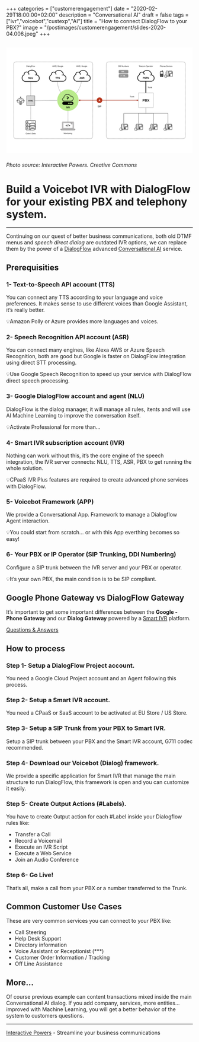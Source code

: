 +++
categories = ["customerengagement"]
date = "2020-02-29T18:00:00+02:00"
description = "Conversational AI"
draft = false
tags = ["ivr","voicebot","custexp","AI"]
title = "How to connect DialogFlow to your PBX?"
image = "/postimages/customerengagement/slides-2020-04.006.jpeg"
+++

![Voicebot IVR DialogFlow Gateway](/postimages/customerengagement/slides-diagram-01.005.png)
-----------
###### Photo source: Interactive Powers. Creative Commons

#	Build a Voicebot IVR with DialogFlow for your existing PBX and telephony system.
---

Continuing on our quest of better business communications, both old DTMF menus and *speech direct dialog* are outdated IVR options, we can replace them by the power of a [DialogFlow](https://dialogflow.com/) advanced [Conversational AI](https://blog.ivrpowers.com/post/products/conversational-ivr-applications/) service.  

##	Prerequisities

###	1- Text-to-Speech API account (TTS)

You can connect any TTS according to your language and voice preferences. It makes sense to use different voices than Google Assistant, it’s really better.

💡Amazon Polly or Azure provides more languages and voices.

###	2- Speech Recognition API account (ASR)

You can connect many engines, like Alexa AWS or Azure Speech Recognition, both are good but Google is faster on DialogFlow integration using direct STT processing.

💡Use Google Speech Recognition to speed up your service with DialogFlow direct speech processing.

###	3- Google DialogFlow account and agent (NLU)

DialogFlow is the dialog manager, it will manage all rules, itents and will use AI Machine Learning to improve the conversation itself.

💡Activate Professional for more than…

###	4- Smart IVR subscription account (IVR)

Nothing can work without this, it’s the core engine of the speech integration, the IVR server connects: NLU, TTS, ASR, PBX to get running the whole solution.

💡CPaaS IVR Plus features are required to create advanced phone services with DialogFlow.

###	5- Voicebot Framework (APP)

We provide a Conversational App. Framework to manage a Dialogflow Agent interaction. 

💡You could start from scratch… or with this App everthing becomes so easy!

###	6- Your PBX or IP Operator (SIP Trunking, DDI Numbering)

Configure a SIP trunk between the IVR server and your PBX or operator.

💡It’s your own PBX, the main condition is to be SIP compliant.

##	Google Phone Gateway vs DialogFlow Gateway

It’s important to get some important differences between the **Google - Phone Gateway** and our **Dialog Gateway** powered by a [Smart IVR](https://www.ivrpowers.com/voicexml) platform.

[Questions & Answers](/post/customerengagement/connecting-phone-calls-to-dialogflow/)

##	How to process

###	Step 1- Setup a DialogFlow Project account.

You need a Google Cloud Project account and an Agent following this process.

###	Step 2- Setup a Smart IVR account.

You need a CPaaS or SaaS account to be activated at EU Store / US Store.

###	Step 3- Setup a SIP Trunk from your PBX to Smart IVR.

Setup a SIP trunk between your PBX and the Smart IVR account, G711 codec recommended.

###	Step 4- Download our Voicebot (Dialog) framework.

We provide a specific application for Smart IVR that manage the main structure to run DialogFlow, this framework is open and you can customize it easily.

###	Step 5- Create Output Actions (#Labels).

You have to create Output action for each #Label inside your Dialogflow rules like:

- Transfer a Call
- Record a Voicemail
- Execute an IVR Script
- Execute a Web Service
- Join an Audio Conference

###	Step 6- Go Live!

That’s all, make a call from your PBX or a number transferred to the Trunk.

##	Common Customer Use Cases

These are very common services you can connect to your PBX like: 

- Call Steering
- Help Desk Support 
- Directory information
- Voice Assistant or Receptionist (***)
- Customer Order Information / Tracking
- Off Line Assistance

##	More…

Of course previous example can content transactions mixed inside the main Conversational AI dialog. If you add company, services, more entities… improved with Machine Learning, you will get a better behavior of the system to customers questions.

---
[Interactive Powers](http://www.ivrpowers.com/) - Streamline your business communications